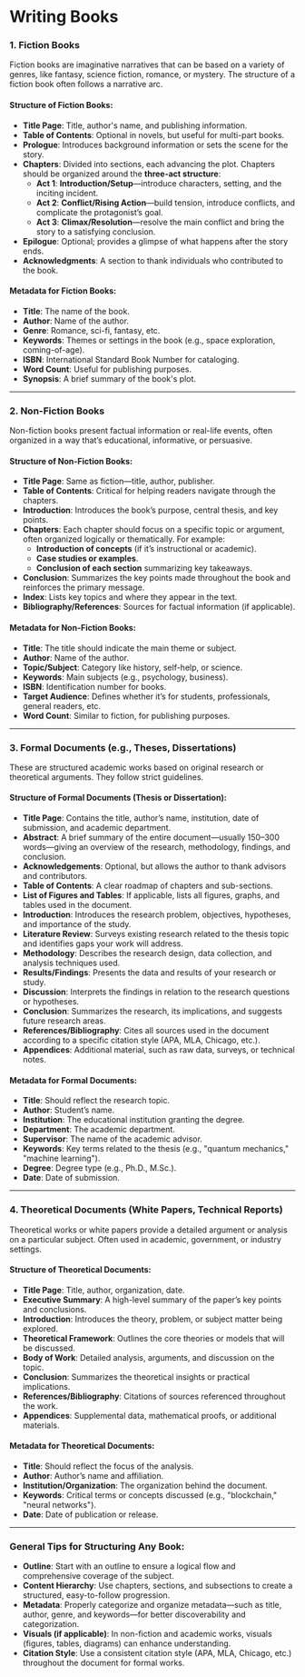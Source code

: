 # Writing Books

### 1. **Fiction Books**

Fiction books are imaginative narratives that can be based on a variety of genres, like fantasy, science fiction, romance, or mystery. The structure of a fiction book often follows a narrative arc.

#### **Structure of Fiction Books:**

- **Title Page**: Title, author's name, and publishing information.
- **Table of Contents**: Optional in novels, but useful for multi-part books.
- **Prologue**: Introduces background information or sets the scene for the story.
- **Chapters**: Divided into sections, each advancing the plot. Chapters should be organized around the **three-act structure**:
  - **Act 1**: **Introduction/Setup**—introduce characters, setting, and the inciting incident.
  - **Act 2**: **Conflict/Rising Action**—build tension, introduce conflicts, and complicate the protagonist’s goal.
  - **Act 3**: **Climax/Resolution**—resolve the main conflict and bring the story to a satisfying conclusion.
- **Epilogue**: Optional; provides a glimpse of what happens after the story ends.
- **Acknowledgments**: A section to thank individuals who contributed to the book.

#### **Metadata for Fiction Books:**

- **Title**: The name of the book.
- **Author**: Name of the author.
- **Genre**: Romance, sci-fi, fantasy, etc.
- **Keywords**: Themes or settings in the book (e.g., space exploration, coming-of-age).
- **ISBN**: International Standard Book Number for cataloging.
- **Word Count**: Useful for publishing purposes.
- **Synopsis**: A brief summary of the book's plot.

---

### 2. **Non-Fiction Books**

Non-fiction books present factual information or real-life events, often organized in a way that’s educational, informative, or persuasive.

#### **Structure of Non-Fiction Books:**

- **Title Page**: Same as fiction—title, author, publisher.
- **Table of Contents**: Critical for helping readers navigate through the chapters.
- **Introduction**: Introduces the book’s purpose, central thesis, and key points.
- **Chapters**: Each chapter should focus on a specific topic or argument, often organized logically or thematically. For example:
  - **Introduction of concepts** (if it’s instructional or academic).
  - **Case studies or examples**.
  - **Conclusion of each section** summarizing key takeaways.
- **Conclusion**: Summarizes the key points made throughout the book and reinforces the primary message.
- **Index**: Lists key topics and where they appear in the text.
- **Bibliography/References**: Sources for factual information (if applicable).

#### **Metadata for Non-Fiction Books:**

- **Title**: The title should indicate the main theme or subject.
- **Author**: Name of the author.
- **Topic/Subject**: Category like history, self-help, or science.
- **Keywords**: Main subjects (e.g., psychology, business).
- **ISBN**: Identification number for books.
- **Target Audience**: Defines whether it’s for students, professionals, general readers, etc.
- **Word Count**: Similar to fiction, for publishing purposes.

---

### 3. **Formal Documents (e.g., Theses, Dissertations)**

These are structured academic works based on original research or theoretical arguments. They follow strict guidelines.

#### **Structure of Formal Documents (Thesis or Dissertation):**

- **Title Page**: Contains the title, author’s name, institution, date of submission, and academic department.
- **Abstract**: A brief summary of the entire document—usually 150–300 words—giving an overview of the research, methodology, findings, and conclusion.
- **Acknowledgements**: Optional, but allows the author to thank advisors and contributors.
- **Table of Contents**: A clear roadmap of chapters and sub-sections.
- **List of Figures and Tables**: If applicable, lists all figures, graphs, and tables used in the document.
- **Introduction**: Introduces the research problem, objectives, hypotheses, and importance of the study.
- **Literature Review**: Surveys existing research related to the thesis topic and identifies gaps your work will address.
- **Methodology**: Describes the research design, data collection, and analysis techniques used.
- **Results/Findings**: Presents the data and results of your research or study.
- **Discussion**: Interprets the findings in relation to the research questions or hypotheses.
- **Conclusion**: Summarizes the research, its implications, and suggests future research areas.
- **References/Bibliography**: Cites all sources used in the document according to a specific citation style (APA, MLA, Chicago, etc.).
- **Appendices**: Additional material, such as raw data, surveys, or technical notes.

#### **Metadata for Formal Documents:**

- **Title**: Should reflect the research topic.
- **Author**: Student’s name.
- **Institution**: The educational institution granting the degree.
- **Department**: The academic department.
- **Supervisor**: The name of the academic advisor.
- **Keywords**: Key terms related to the thesis (e.g., "quantum mechanics," "machine learning").
- **Degree**: Degree type (e.g., Ph.D., M.Sc.).
- **Date**: Date of submission.

---

### 4. **Theoretical Documents (White Papers, Technical Reports)**

Theoretical works or white papers provide a detailed argument or analysis on a particular subject. Often used in academic, government, or industry settings.

#### **Structure of Theoretical Documents:**

- **Title Page**: Title, author, organization, date.
- **Executive Summary**: A high-level summary of the paper’s key points and conclusions.
- **Introduction**: Introduces the theory, problem, or subject matter being explored.
- **Theoretical Framework**: Outlines the core theories or models that will be discussed.
- **Body of Work**: Detailed analysis, arguments, and discussion on the topic.
- **Conclusion**: Summarizes the theoretical insights or practical implications.
- **References/Bibliography**: Citations of sources referenced throughout the work.
- **Appendices**: Supplemental data, mathematical proofs, or additional materials.

#### **Metadata for Theoretical Documents:**

- **Title**: Should reflect the focus of the analysis.
- **Author**: Author’s name and affiliation.
- **Institution/Organization**: The organization behind the document.
- **Keywords**: Critical terms or concepts discussed (e.g., "blockchain," "neural networks").
- **Date**: Date of publication or release.

---

### General Tips for Structuring Any Book:

- **Outline**: Start with an outline to ensure a logical flow and comprehensive coverage of the subject.
- **Content Hierarchy**: Use chapters, sections, and subsections to create a structured, easy-to-follow progression.
- **Metadata**: Properly categorize and organize metadata—such as title, author, genre, and keywords—for better discoverability and categorization.
- **Visuals (if applicable)**: In non-fiction and academic works, visuals (figures, tables, diagrams) can enhance understanding.
- **Citation Style**: Use a consistent citation style (APA, MLA, Chicago, etc.) throughout the document for formal works.


